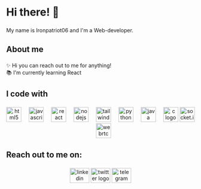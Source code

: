 <h1 align="left">Hi there! 👋</h1>

###

<p align="left">My name is Ironpatriot06 and I'm a Web-developer.</p>

###

<h2 align="left">About me</h2>

###

<p align="left">✨ Hi you can reach out to me for anything!<br>📚 I'm currently learning React</p>

###

<h2 align="left">I code with</h2>

###

<div align="center">
  <img src="https://cdn.jsdelivr.net/gh/devicons/devicon/icons/html5/html5-original.svg" height="40" alt="html5 logo"  />
  <img width="12" />
  <img src="https://cdn.jsdelivr.net/gh/devicons/devicon/icons/javascript/javascript-original.svg" height="40" alt="javascript logo"  />
  <img width="12" />
  <img src="https://cdn.jsdelivr.net/gh/devicons/devicon/icons/react/react-original.svg" height="40" alt="react logo"  />
  <img width="12" />
  <img src="https://cdn.jsdelivr.net/gh/devicons/devicon/icons/nodejs/nodejs-original.svg" height="40" alt="nodejs logo"  />
  <img width="12" />
  <img src="https://cdn.jsdelivr.net/gh/devicons/devicon/icons/tailwindcss/tailwindcss-original-wordmark.svg" height="40" alt="tailwindcss logo"  />
  <img width="12" />
  <img src="https://cdn.jsdelivr.net/gh/devicons/devicon/icons/python/python-original.svg" height="40" alt="python logo"  />
  <img width="12" />
  <img src="https://cdn.jsdelivr.net/gh/devicons/devicon/icons/java/java-original.svg" height="40" alt="java logo"  />
  <img width="12" />
  <img src="https://cdn.jsdelivr.net/gh/devicons/devicon/icons/c/c-original.svg" height="40" alt="c logo"  />
  <img src="https://upload.wikimedia.org/wikipedia/commons/9/96/Socket-io.svg" height="40" alt="socket.io logo"  />
  <img width="12" />
  <img src="https://www.svgrepo.com/show/374012/webrtc.svg" height="40" alt="webrtc logo"  />
</div>

###

<h2 align="left">Reach out to me on:</h2>

###

<div align="center">
  <a href="https://www.linkedin.com/in/ratish-kapoor-295326280?lipi=urn%3Ali%3Apage%3Ad_flagship3_profile_view_base_contact_details%3BbKuvurTGS%2BK2qmv1oojAlg%3D%3D"><img src="https://raw.githubusercontent.com/maurodesouza/profile-readme-generator/master/src/assets/icons/social/linkedin/default.svg" width="52" height="40" alt="linkedin logo"  /></a>
  <a href="https://x.com/ironpat06"><img src="https://raw.githubusercontent.com/maurodesouza/profile-readme-generator/master/src/assets/icons/social/twitter/default.svg" width="52" height="40" alt="twitter logo"  /></a>
  <a href="https://t.me/Ironpat06"><img src="https://raw.githubusercontent.com/maurodesouza/profile-readme-generator/master/src/assets/icons/social/telegram/default.svg" width="52" height="40" alt="telegram logo"  /></a>
</div>

###
